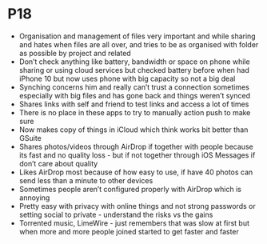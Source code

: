 # P18

* Organisation and management of files very important and while sharing and  hates when files are all over, and tries to be as organised with folder as possible by project and related
* Don’t check anything like battery, bandwidth or space on phone while sharing or using cloud services but checked battery before when had iPhone 10 but now uses phone with big capacity so not a big deal
* Synching concerns him and really can’t trust a connection sometimes especially with big files and has gone back and things weren’t synced
* Shares links with self and friend to test links and access a lot of times
* There is no place in these apps to try to manually action push to make sure
* Now makes copy of things in iCloud which think works bit better than GSuite
* Shares photos/videos through AirDrop if together with people because its fast and no quality loss - but if not together through iOS Messages if don’t care about quality
* Likes AirDrop most because of how easy to use, if have 40 photos can send less than a minute to other devices
* Sometimes people aren’t configured properly with AirDrop which is annoying
* Pretty easy with privacy with online things and not strong passwords or setting social to private - understand the risks vs the gains
* Torrented music, LimeWire - just remembers that was slow at first but when more and more people joined started to get faster and faster

